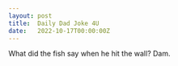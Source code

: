 ```yaml
---
layout: post
title:  Daily Dad Joke 4U
date:   2022-10-17T00:00:00Z
---
```

What did the fish say when he hit the wall? Dam.
